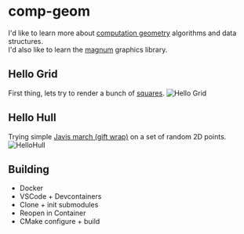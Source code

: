 # comp-geom
I'd like to learn more about [computation geometry](https://en.wikipedia.org/wiki/Computational_geometry) algorithms and data structures.  
I'd also like to learn the [magnum](https://magnum.graphics/) graphics library.  

## Hello Grid
First thing, lets try to render a bunch of [squares](https://doc.magnum.graphics/magnum/namespaceMagnum_1_1Primitives.html#a13805b51e4c822e632722a3c7232317e).
![Hello Grid](https://user-images.githubusercontent.com/11990706/98387205-06940f00-2049-11eb-8346-756e4b684f0c.png)

## Hello Hull
Trying simple [Javis march (gift wrap)](https://en.wikipedia.org/wiki/Gift_wrapping_algorithm) on a set of random 2D points.
![HelloHull](https://user-images.githubusercontent.com/11990706/98437928-4527d900-20de-11eb-86fc-30fcfcca7dfa.png)

## Building
- Docker
- VSCode + Devcontainers
- Clone + init submodules
- Reopen in Container
- CMake configure + build
